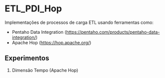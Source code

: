 # ETL_PDI_Hop
Implementações de processos de carga ETL usando ferramentas como:
- Pentaho Data Integration (https://pentaho.com/products/pentaho-data-integration/)
- Apache Hop (https://hop.apache.org/)

## Experimentos
1. Dimensão Tempo (Apache Hop)

